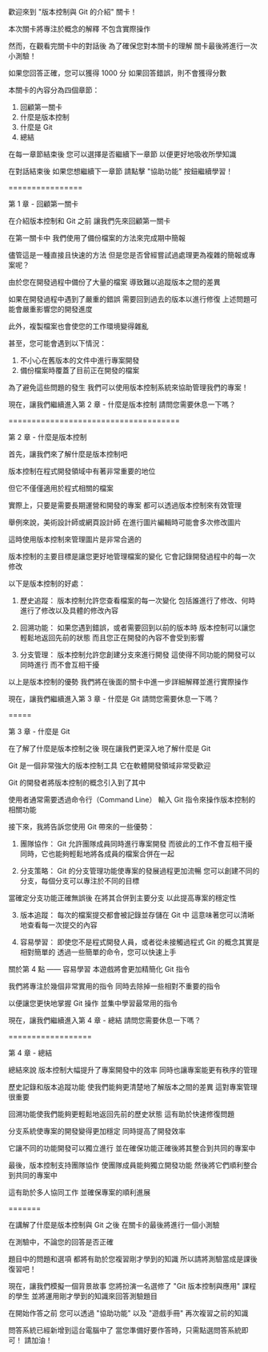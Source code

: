 歡迎來到
"版本控制與 Git 的介紹" 關卡！

本次關卡將專注於概念的解釋
不包含實際操作

然而，在觀看完關卡中的對話後
為了確保您對本關卡的理解
關卡最後將進行一次小測驗！

如果您回答正確，您可以獲得 1000 分
如果回答錯誤，則不會獲得分數

本關卡的內容分為四個章節：
1. 回顧第一關卡
2. 什麼是版本控制
3. 什麼是 Git
4. 總結

在每一章節結束後
您可以選擇是否繼續下一章節
以便更好地吸收所學知識

在對話結束後
如果您想繼續下一章節
請點擊 "協助功能" 按鈕繼續學習！

================

第 1 章 - 回顧第一關卡

在介紹版本控制和 Git 之前
讓我們先來回顧第一關卡

在第一關卡中
我們使用了備份檔案的方法來完成期中簡報

儘管這是一種直接且快速的方法
但是您是否曾經嘗試過處理更為複雜的簡報或專案呢？

由於您在開發過程中備份了大量的檔案
導致難以追蹤版本之間的差異

如果在開發過程中遇到了嚴重的錯誤
需要回到過去的版本以進行修復
上述問題可能會嚴重影響您的開發進度

此外，複製檔案也會使您的工作環境變得雜亂

甚至，您可能會遇到以下情況：
1. 不小心在舊版本的文件中進行專案開發
2. 備份檔案時覆蓋了目前正在開發的檔案
   
為了避免這些問題的發生
我們可以使用版本控制系統來協助管理我們的專案！

現在，讓我們繼續進入第 2 章 - 什麼是版本控制
請問您需要休息一下嗎？

=====================================

第 2 章 - 什麼是版本控制

首先，讓我們來了解什麼是版本控制吧

版本控制在程式開發領域中有著非常重要的地位

但它不僅僅適用於程式相關的檔案

實際上，只要是需要長期運營和開發的專案
都可以透過版本控制來有效管理

舉例來說，美術設計師或網頁設計師
在進行圖片編輯時可能會多次修改圖片

這時使用版本控制來管理圖片是非常合適的

版本控制的主要目標是讓您更好地管理檔案的變化
它會記錄開發過程中的每一次修改

以下是版本控制的好處：

1. 歷史追蹤： 
版本控制允許您查看檔案的每一次變化
包括誰進行了修改、何時進行了修改以及具體的修改內容

2. 回溯功能： 
如果您遇到錯誤，或者需要回到以前的版本時
版本控制可以讓您輕鬆地返回先前的狀態
而且您正在開發的內容不會受到影響

3. 分支管理： 
版本控制允許您創建分支來進行開發
這使得不同功能的開發可以同時進行
而不會互相干擾

以上是版本控制的優勢
我們將在後面的關卡中進一步詳細解釋並進行實際操作

現在，讓我們繼續進入第 3 章 - 什麼是 Git
請問您需要休息一下嗎？

=====

第 3 章 - 什麼是 Git

在了解了什麼是版本控制之後
現在讓我們更深入地了解什麼是 Git

Git 是一個非常強大的版本控制工具
它在軟體開發領域非常受歡迎

Git 的開發者將版本控制的概念引入到了其中

使用者通常需要透過命令行（Command Line）
輸入 Git 指令來操作版本控制的相關功能

接下來，我將告訴您使用 Git 帶來的一些優勢：

1. 團隊協作：
Git 允許團隊成員同時進行專案開發
而彼此的工作不會互相干擾
同時，它也能夠輕鬆地將各成員的檔案合併在一起

2. 分支策略： 
Git 的分支管理功能使專案的發展過程更加流暢
您可以創建不同的分支，每個分支可以專注於不同的目標

當確定分支功能正確無誤後
在將其合併到主要分支
以此提高專案的穩定性

3. 版本追蹤：
每次的檔案提交都會被記錄並存儲在 Git 中
這意味著您可以清晰地查看每一次提交的內容

4. 容易學習： 
即使您不是程式開發人員，或者從未接觸過程式
Git 的概念其實是相對簡單的
透過一些簡單的命令，您可以快速上手

關於第 4 點 —— 容易學習
本遊戲將會更加精簡化 Git 指令

我們將專注於幾個非常實用的指令
同時去除掉一些相對不重要的指令

以便讓您更快地掌握 Git 操作
並集中學習最常用的指令

現在，讓我們繼續進入第 4 章 - 總結
請問您需要休息一下嗎？

==================

第 4 章 - 總結

總結來說
版本控制大幅提升了專案開發中的效率
同時也讓專案能更有秩序的管理

歷史記錄和版本追蹤功能
使我們能夠更清楚地了解版本之間的差異
這對專案管理很重要

回溯功能使我們能夠更輕鬆地返回先前的歷史狀態
這有助於快速修復問題

分支系統使專案的開發變得更加穩定
同時提高了開發效率

它讓不同的功能開發可以獨立進行
並在確保功能正確後將其整合到共同的專案中

最後，版本控制支持團隊協作
使團隊成員能夠獨立開發功能
然後將它們順利整合到共同的專案中

這有助於多人協同工作
並確保專案的順利進展

=======

在講解了什麼是版本控制與 Git 之後
在關卡的最後將進行一個小測驗
 
在測驗中，不論您的回答是否正確

題目中的問題和選項
都將有助於您複習剛才學到的知識
所以請將測驗當成是課後復習吧！

現在，讓我們模擬一個背景故事
您將扮演一名選修了 "Git 版本控制與應用" 課程的學生
並將運用剛才學到的知識來回答測驗題目

在開始作答之前
您可以透過 "協助功能" 以及 "遊戲手冊"
再次複習之前的知識

問答系統已經新增到這台電腦中了
當您準備好要作答時，只需點選問答系統即可！
請加油！